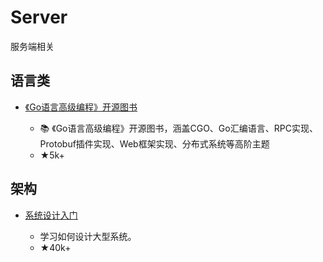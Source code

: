 # Server

服务端相关

## 语言类

- [《Go语言高级编程》开源图书](https://github.com/chai2010/advanced-go-programming-book)

  - 📚 《Go语言高级编程》开源图书，涵盖CGO、Go汇编语言、RPC实现、Protobuf插件实现、Web框架实现、分布式系统等高阶主题
  - ★5k+

## 架构

- [系统设计入门](https://github.com/donnemartin/system-design-primer)

  - 学习如何设计大型系统。
  - ★40k+